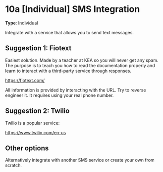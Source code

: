 # 10a [Individual] SMS Integration

**Type**: Individual

Integrate with a service that allows you to send text messages. 


## Suggestion 1: Fiotext

Easiest solution. Made by a teacher at KEA so you will never get any spam. The purpose is to teach you how to read the documentation properly and learn to interact with a third-party service through responses. 

https://fiotext.com/
 
All information is provided by interacting with the URL. Try to reverse engineer it. It requires using your real phone number.

## Suggestion 2: Twilio

Twilio is a popular service:

https://www.twilio.com/en-us

## Other options

Alternatively integrate with another SMS service or create your own from scratch.
